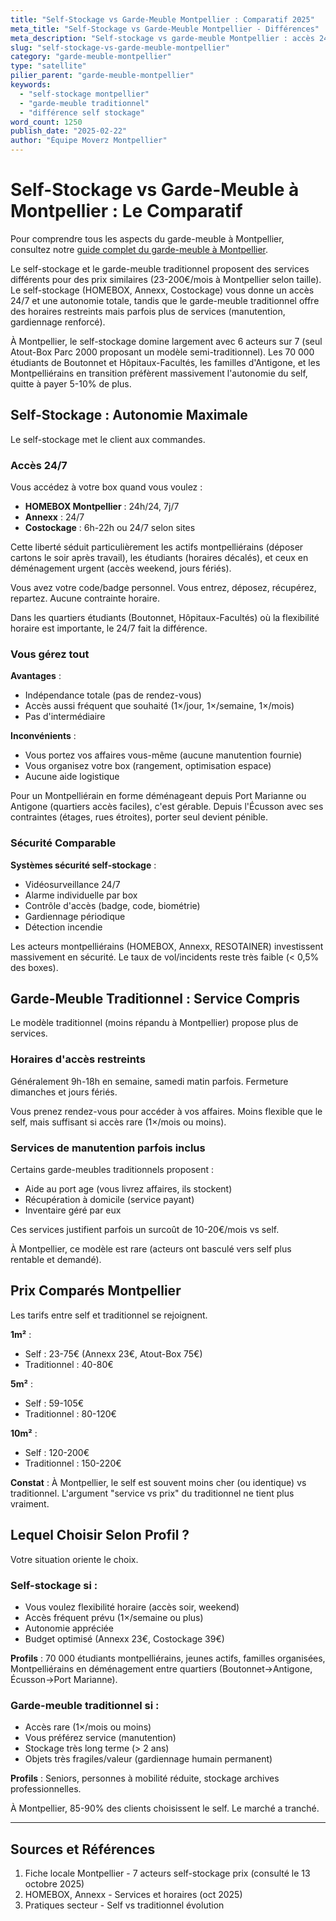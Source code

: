```yaml
---
title: "Self-Stockage vs Garde-Meuble Montpellier : Comparatif 2025"
meta_title: "Self-Stockage vs Garde-Meuble Montpellier - Différences"
meta_description: "Self-stockage vs garde-meuble Montpellier : accès 24/7, prix 23-200€/mois, services. Comparatif, choisir."
slug: "self-stockage-vs-garde-meuble-montpellier"
category: "garde-meuble-montpellier"
type: "satellite"
pilier_parent: "garde-meuble-montpellier"
keywords:
  - "self-stockage montpellier"
  - "garde-meuble traditionnel"
  - "différence self stockage"
word_count: 1250
publish_date: "2025-02-22"
author: "Équipe Moverz Montpellier"
---
```


# Self-Stockage vs Garde-Meuble à Montpellier : Le Comparatif


Pour comprendre tous les aspects du garde-meuble à Montpellier, consultez notre [guide complet du garde-meuble à Montpellier](/blog/garde-meuble-montpellier/garde-meuble-montpellier-guide-complet).


Le self-stockage et le garde-meuble traditionnel proposent des services différents pour des prix similaires (23-200€/mois à Montpellier selon taille). Le self-stockage (HOMEBOX, Annexx, Costockage) vous donne un accès 24/7 et une autonomie totale, tandis que le garde-meuble traditionnel offre des horaires restreints mais parfois plus de services (manutention, gardiennage renforcé).

À Montpellier, le self-stockage domine largement avec 6 acteurs sur 7 (seul Atout-Box Parc 2000 proposant un modèle semi-traditionnel). Les 70 000 étudiants de Boutonnet et Hôpitaux-Facultés, les familles d'Antigone, et les Montpelliérains en transition préfèrent massivement l'autonomie du self, quitte à payer 5-10% de plus.

## Self-Stockage : Autonomie Maximale

Le self-stockage met le client aux commandes.

### Accès 24/7

Vous accédez à votre box quand vous voulez :
- **HOMEBOX Montpellier** : 24h/24, 7j/7
- **Annexx** : 24/7
- **Costockage** : 6h-22h ou 24/7 selon sites

Cette liberté séduit particulièrement les actifs montpelliérains (déposer cartons le soir après travail), les étudiants (horaires décalés), et ceux en déménagement urgent (accès weekend, jours fériés).

Vous avez votre code/badge personnel. Vous entrez, déposez, récupérez, repartez. Aucune contrainte horaire.

Dans les quartiers étudiants (Boutonnet, Hôpitaux-Facultés) où la flexibilité horaire est importante, le 24/7 fait la différence.

### Vous gérez tout

**Avantages** :
- Indépendance totale (pas de rendez-vous)
- Accès aussi fréquent que souhaité (1×/jour, 1×/semaine, 1×/mois)
- Pas d'intermédiaire

**Inconvénients** :
- Vous portez vos affaires vous-même (aucune manutention fournie)
- Vous organisez votre box (rangement, optimisation espace)
- Aucune aide logistique

Pour un Montpelliérain en forme déménageant depuis Port Marianne ou Antigone (quartiers accès faciles), c'est gérable. Depuis l'Écusson avec ses contraintes (étages, rues étroites), porter seul devient pénible.

### Sécurité Comparable

**Systèmes sécurité self-stockage** :
- Vidéosurveillance 24/7
- Alarme individuelle par box
- Contrôle d'accès (badge, code, biométrie)
- Gardiennage périodique
- Détection incendie

Les acteurs montpelliérains (HOMEBOX, Annexx, RESOTAINER) investissent massivement en sécurité. Le taux de vol/incidents reste très faible (< 0,5% des boxes).

## Garde-Meuble Traditionnel : Service Compris

Le modèle traditionnel (moins répandu à Montpellier) propose plus de services.

### Horaires d'accès restreints

Généralement 9h-18h en semaine, samedi matin parfois. Fermeture dimanches et jours fériés.

Vous prenez rendez-vous pour accéder à vos affaires. Moins flexible que le self, mais suffisant si accès rare (1×/mois ou moins).

### Services de manutention parfois inclus

Certains garde-meubles traditionnels proposent :
- Aide au port age (vous livrez affaires, ils stockent)
- Récupération à domicile (service payant)
- Inventaire géré par eux

Ces services justifient parfois un surcoût de 10-20€/mois vs self.

À Montpellier, ce modèle est rare (acteurs ont basculé vers self plus rentable et demandé).

## Prix Comparés Montpellier

Les tarifs entre self et traditionnel se rejoignent.

**1m²** :
- Self : 23-75€ (Annexx 23€, Atout-Box 75€)
- Traditionnel : 40-80€

**5m²** :
- Self : 59-105€
- Traditionnel : 80-120€

**10m²** :
- Self : 120-200€
- Traditionnel : 150-220€

**Constat** : À Montpellier, le self est souvent moins cher (ou identique) vs traditionnel. L'argument "service vs prix" du traditionnel ne tient plus vraiment.

## Lequel Choisir Selon Profil ?

Votre situation oriente le choix.

### Self-stockage si :
- Vous voulez flexibilité horaire (accès soir, weekend)
- Accès fréquent prévu (1×/semaine ou plus)
- Autonomie appréciée
- Budget optimisé (Annexx 23€, Costockage 39€)

**Profils** : 70 000 étudiants montpelliérains, jeunes actifs, familles organisées, Montpelliérains en déménagement entre quartiers (Boutonnet→Antigone, Écusson→Port Marianne).

### Garde-meuble traditionnel si :
- Accès rare (1×/mois ou moins)
- Vous préférez service (manutention)
- Stockage très long terme (> 2 ans)
- Objets très fragiles/valeur (gardiennage humain permanent)

**Profils** : Seniors, personnes à mobilité réduite, stockage archives professionnelles.

À Montpellier, 85-90% des clients choisissent le self. Le marché a tranché.

---

## Sources et Références

1. Fiche locale Montpellier - 7 acteurs self-stockage prix (consulté le 13 octobre 2025)
2. HOMEBOX, Annexx - Services et horaires (oct 2025)
3. Pratiques secteur - Self vs traditionnel évolution

